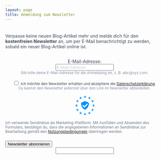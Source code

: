```yaml
---
layout: page
title: Anmeldung zum Newsletter
---
```


<style>
  #sib-container input:-ms-input-placeholder {
    text-align: left;
    color: #c0ccda;
  }
  #sib-container input::placeholder {
    text-align: left;
    color: #c0ccda;
  }
  #sib-container textarea::placeholder {
    text-align: left;
    color: #c0ccda;
  }
</style>
<link rel="stylesheet" href="https://sibforms.com/forms/end-form/build/sib-styles.css">
<div style="text-align: center;">
  <div id="sib-form-container">
    <div id="sib-container" style="padding: 0;">
      <form id="sib-form" method="POST" action="https://3d5b2239.sibforms.com/serve/MUIEAD9Lisi7c80IIx39s7ackp9I5lUyy_Wt7n3TTaI6uEwRl9cYeFZUC_XgG9ncQcyYIxSVQ0WkJFBKYCpIOQQPVnkxWnIhbiKf6kBNca1-2wfnp1KU-pagXFxmadmXcZYy2hEfnYZihv5iA-LZk8zC_Ae4-H5HNsYsf7SUgS-Ma2BwGYNt50IvendzgRrGI7uY3k01qfN0O2KF"
			      data-type="subscription">
        <div style="padding: 8px 0;">
          <div class="sib-form-block" style="padding: 0; text-align:left; color:#3C4858; text-align:left">
            <div class="sib-text-form-block">
              <p>Verpasse keine neuen Blog-Artikel mehr und melde dich für den <b>kostenfreien Newsletter</b> an, um per E-Mail benachrichtigt zu werden, sobald ein neuer Blog-Artikel online ist.</p>
            </div>
          </div>
        </div>
        <div style="padding: 8px 0;">
          <div class="sib-input sib-form-block" style="padding: 0;">
            <div class="form__entry entry_block">
              <div class="form__label-row">
                <label class="entry__label" style="text-align:left; text-align:left; color:#3c4858;" for="EMAIL" data-required="*">E-Mail-Adresse: </label>
                <div class="entry__field">
                  <input class="input" type="text" id="EMAIL" name="EMAIL" autocomplete="off" placeholder="E-Mail-Adresse" data-required="true" required />
                </div>
              </div>
              <label class="entry__error entry__error--primary" style="text-align:left; color:red; font-size: 80%;">
              </label>
              <label class="entry__specification" style="text-align:left; color:#8390A4; text-align:left">
                <small>Gib bitte deine E-Mail-Adresse für die Anmeldung an, z. B. abc@xyz.com.</small>
              </label>
            </div>
          </div>
        </div>
        <div style="padding: 8px 0;">
          <div class="sib-optin sib-form-block" style="padding: 0;">
            <div class="form__entry entry_mcq">
              <div class="form__label-row ">
                <div class="entry__choice" style="">
                  <label>
                    <input type="checkbox" class="input_replaced" value="1" id="OPT_IN" name="OPT_IN" />
                    <span class="checkbox checkbox_tick_positive"
                          style="margin-left:"
                    ></span><span style="text-align:left; color:#3C4858;"><small>Ich möchte den Newsletter erhalten und akzeptiere die <a href="https://www.gedankenshift.de/datenschutz.html" target="_blank">Datenschutzerklärung</a>.</small></span> </label>
                </div>
              </div>
              <label class="entry__error entry__error--primary" style="text-align:left; color:#661d1d; border-radius:3px; border-color:#ff4949;">
              </label>
              <label class="entry__specification" style="text-align:left; color:#8390A4;">
                <small>Du kannst den Newsletter jederzeit über den Link im Newsletter abbestellen.</small>
              </label>
            </div>
          </div>
        </div>
        <div style="padding: 8px 0;">
          <div class="sib-form__declaration" style="direction:ltr">
            <div class="declaration-block-icon">
              <svg class="icon__SVG" width="0" height="0" version="1.1" xmlns="http://www.w3.org/2000/svg">
                <defs>
                  <symbol id="svgIcon-sphere" viewBox="0 0 63 63">
                    <path class="path1" d="M31.54 0l1.05 3.06 3.385-.01-2.735 1.897 1.05 3.042-2.748-1.886-2.738 1.886 1.044-3.05-2.745-1.897h3.393zm13.97 3.019L46.555 6.4l3.384.01-2.743 2.101 1.048 3.387-2.752-2.1-2.752 2.1 1.054-3.382-2.745-2.105h3.385zm9.998 10.056l1.039 3.382h3.38l-2.751 2.1 1.05 3.382-2.744-2.091-2.743 2.091 1.054-3.381-2.754-2.1h3.385zM58.58 27.1l1.04 3.372h3.379l-2.752 2.096 1.05 3.387-2.744-2.091-2.75 2.092 1.054-3.387-2.747-2.097h3.376zm-3.076 14.02l1.044 3.364h3.385l-2.743 2.09 1.05 3.392-2.744-2.097-2.743 2.097 1.052-3.377-2.752-2.117 3.385-.01zm-9.985 9.91l1.045 3.364h3.393l-2.752 2.09 1.05 3.393-2.745-2.097-2.743 2.097 1.05-3.383-2.751-2.1 3.384-.01zM31.45 55.01l1.044 3.043 3.393-.008-2.752 1.9L34.19 63l-2.744-1.895-2.748 1.891 1.054-3.05-2.743-1.9h3.384zm-13.934-3.98l1.036 3.364h3.402l-2.752 2.09 1.053 3.393-2.747-2.097-2.752 2.097 1.053-3.382-2.743-2.1 3.384-.01zm-9.981-9.91l1.045 3.364h3.398l-2.748 2.09 1.05 3.392-2.753-2.1-2.752 2.096 1.053-3.382-2.743-2.102 3.384-.009zM4.466 27.1l1.038 3.372H8.88l-2.752 2.097 1.053 3.387-2.743-2.09-2.748 2.09 1.053-3.387L0 30.472h3.385zm3.069-14.025l1.045 3.382h3.395L9.23 18.56l1.05 3.381-2.752-2.09-2.752 2.09 1.053-3.381-2.744-2.1h3.384zm9.99-10.056L18.57 6.4l3.393.01-2.743 2.1 1.05 3.373-2.754-2.092-2.751 2.092 1.053-3.382-2.744-2.1h3.384zm24.938 19.394l-10-4.22a2.48 2.48 0 00-1.921 0l-10 4.22A2.529 2.529 0 0019 24.75c0 10.47 5.964 17.705 11.537 20.057a2.48 2.48 0 001.921 0C36.921 42.924 44 36.421 44 24.75a2.532 2.532 0 00-1.537-2.336zm-2.46 6.023l-9.583 9.705a.83.83 0 01-1.177 0l-5.416-5.485a.855.855 0 010-1.192l1.177-1.192a.83.83 0 011.177 0l3.65 3.697 7.819-7.916a.83.83 0 011.177 0l1.177 1.191a.843.843 0 010 1.192z" fill="#0092FF"></path>
                  </symbol>
                </defs>
              </svg>
              <svg class="svgIcon-sphere" style="width:63px; height:63px;">
                <use xlink:href="#svgIcon-sphere"></use>
              </svg>
            </div>
            <p style="text-align:left; color:#687484;">
              <small>Ich verwende Sendinblue als Marketing-Plattform. Mit Ausfüllen und Absenden des Formulars, bestätigst du, dass die angegebenen Informationen an Sendinblue zur Bearbeitung gemäß den <a target="_blank" class="clickable_link" href="https://de.sendinblue.com/legal/termsofuse/">Nutzungsbedingungen</a> übertragen werden.</small>
            </p>
          </div>
        </div>
        <div>
          <div class="sib-form-block" style="padding: 0; text-align: left">
            <button class="button button-inverse" form="sib-form" type="submit">
              Newsletter abonnieren
            </button>
          </div>
        </div>
        <input type="text" name="email_address_check" value="" class="input--hidden">
        <input type="hidden" name="locale" value="de">
      </form>
    </div>
  </div>
</div>

<script>
  window.REQUIRED_CODE_ERROR_MESSAGE = 'Wählen Sie bitte einen Ländervorwahl aus.';
  window.LOCALE = 'de';
  window.EMAIL_INVALID_MESSAGE = window.SMS_INVALID_MESSAGE = "Die eingegebenen Informationen sind nicht gültig. Bitte überprüfe deine Eingaben und versuche es erneut.";
  window.REQUIRED_ERROR_MESSAGE = "Dieses Feld darf nicht leer sein. ";
  window.GENERIC_INVALID_MESSAGE = "Die eingegebenen Informationen sind nicht gültig. Bitte überprüfe deine Eingaben und versuche es erneut.";
  window.translation = {
    common: {
      selectedList: '{quantity} Liste ausgewählt',
      selectedLists: '{quantity} Listen ausgewählt'
    }
  };
  var AUTOHIDE = Boolean(0);
</script>
<script defer src="https://sibforms.com/forms/end-form/build/main.js"></script>

